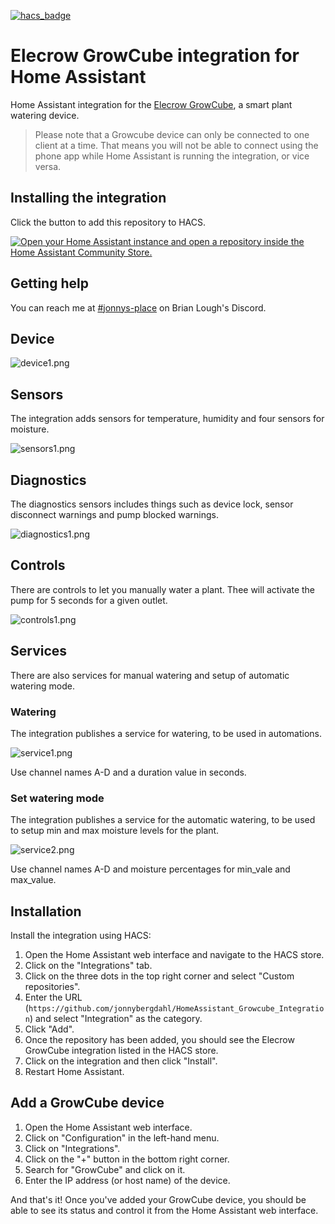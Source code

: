 [![hacs_badge](https://img.shields.io/badge/HACS-Custom-41BDF5.svg?style=for-the-badge)](https://github.com/hacs/integration)

# Elecrow GrowCube integration for Home Assistant
Home Assistant integration for the [Elecrow GrowCube](https://www.elecrow.com/growcube-gardening-plants-smart-watering-kit-device.html), a smart plant watering device.

> Please note that a Growcube device can only be connected to one client at a time. That means you 
> will not be able to connect using the phone app while Home Assistant is running the integration, 
> or vice versa.

## Installing the integration

Click the button to add this repository to HACS.

[![Open your Home Assistant instance and open a repository inside the Home Assistant Community Store.](https://my.home-assistant.io/badges/hacs_repository.svg)](https://my.home-assistant.io/redirect/hacs_repository/?owner=jonnybergdahl&category=Integration&repository=HomeAssistant_Growcube_Integration)

## Getting help

You can reach me at [#jonnys-place](https://discord.gg/SeHKWPu9Cw) on Brian Lough's Discord.

## Device

![device1.png](https://raw.githubusercontent.com/jonnybergdahl/HomeAssistant_Growcube_Integration/main/images/device1.png)

## Sensors 

The integration adds sensors for temperature, humidity and four sensors for moisture.

![sensors1.png](https://raw.githubusercontent.com/jonnybergdahl/HomeAssistant_Growcube_Integration/main/images/sensors1.png)

## Diagnostics

The diagnostics sensors includes things such as device lock, sensor disconnect warnings and pump blocked warnings.

![diagnostics1.png](https://raw.githubusercontent.com/jonnybergdahl/HomeAssistant_Growcube_Integration/main/images/diagnostics1.png)

## Controls

There are controls to let you manually water a plant. Thee will activate the pump for 5 seconds for a given outlet.

![controls1.png](https://raw.githubusercontent.com/jonnybergdahl/HomeAssistant_Growcube_Integration/main/images/controls1.png)

## Services

There are also services for manual watering and setup of automatic watering mode.

### Watering

The integration publishes a service for watering, to be used in automations.

![service1.png](https://raw.githubusercontent.com/jonnybergdahl/HomeAssistant_Growcube_Integration/main/images/service1.png)

Use channel names A-D and a duration value in seconds.

### Set watering mode

The integration publishes a service for the automatic watering, to be used to setup min and max
moisture levels for the plant.

![service2.png](https://raw.githubusercontent.com/jonnybergdahl/HomeAssistant_Growcube_Integration/main/images/service2.png)

Use channel names A-D and moisture percentages for min_vale and max_value.

## Installation

Install the integration using HACS:

1. Open the Home Assistant web interface and navigate to the HACS store.
2. Click on the "Integrations" tab.
3. Click on the three dots in the top right corner and select "Custom repositories".
4. Enter the URL (`https://github.com/jonnybergdahl/HomeAssistant_Growcube_Integration`) and select "Integration" as the category.
5. Click "Add".
6. Once the repository has been added, you should see the Elecrow GrowCube integration listed in the HACS store.
7. Click on the integration and then click "Install".
8. Restart Home Assistant.

## Add a GrowCube device

1. Open the Home Assistant web interface.
2. Click on "Configuration" in the left-hand menu.
3. Click on "Integrations".
4. Click on the "+" button in the bottom right corner.
5. Search for "GrowCube" and click on it.
6. Enter the IP address (or host name) of the device.

And that's it! Once you've added your GrowCube device, you should be able to see its status and control it from the Home Assistant web interface.

